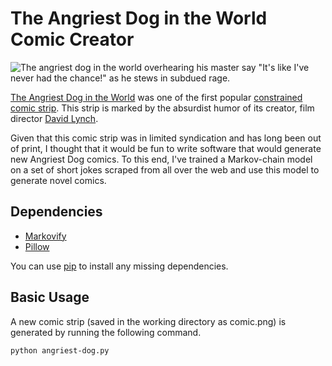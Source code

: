 # The Angriest Dog in the World Comic Creator 

![The angriest dog in the world overhearing his master say "It's like I've
never had the chance!" as he stews in subdued rage.](comic.png)

[The Angriest Dog in the World](https://en.wikipedia.org/wiki/The_Angriest_Dog_in_the_World) was one of the first popular [constrained comic strip](https://en.wikipedia.org/wiki/Constrained_comics).  This strip is marked by the absurdist humor of its creator, film director [David Lynch](https://en.wikipedia.org/wiki/David_Lynch).

Given that this comic strip was in limited syndication and has long been out of print, I thought that it would be fun to write software that would generate new Angriest Dog comics.  To this end, I've trained a Markov-chain model on a set of short jokes scraped from all over the web and use this model to generate novel comics.

## Dependencies

  * [Markovify](https://github.com/jsvine/markovify)
  * [Pillow](https://pillow.readthedocs.io/en/stable/)

You can use [pip](https://pypi.python.org/pypi/pip) to install any missing dependencies.

## Basic Usage

A new comic strip (saved in the working directory as comic.png) is generated by running the following command.

```
python angriest-dog.py
```

